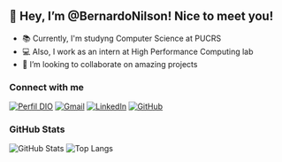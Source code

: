 ## 👋 Hey, I’m @BernardoNilson! Nice to meet you!

- 📚 Currently, I'm studyng Computer Science at PUCRS
- 💻 Also, I work as an intern at High Performance Computing lab
- 💞️ I’m looking to collaborate on amazing projects

### Connect with me

[![Perfil DIO](https://img.shields.io/badge/-Meu%20Perfil%20na%20DIO-30A3DC?style=for-the-badge)](https://web.dio.me/users/bernardonilson360)
[![Gmail](https://img.shields.io/badge/Gmail-333333?style=for-the-badge&logo=gmail&logoColor=red)](mailto:bernardonilson360@gmail.com)
[![LinkedIn](https://img.shields.io/badge/LinkedIn-0077B5?style=for-the-badge&logo=linkedin&logoColor=white)](https://www.linkedin.com/in/bernardo-nilson/)
[![GitHub](https://img.shields.io/badge/GitHub-100000?style=for-the-badge&logo=github&logoColor=white)](https://github.com/BernardoNilson)

### GitHub Stats

![GitHub Stats](https://github-readme-stats.vercel.app/api?username=BernardoNilson&theme=transparent&bg_color=000&border_color=30A3DC&show_icons=true&icon_color=30A3DC&title_color=E94D5F&text_color=FFF)
![Top Langs](https://github-readme-stats-git-masterrstaa-rickstaa.vercel.app/api/top-langs/?username=BernardoNilson&layout=compact&bg_color=000&border_color=30A3DC&title_color=E94D5F&text_color=FFF)
